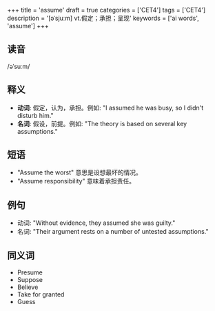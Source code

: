 +++
title = 'assume'
draft = true
categories = ['CET4']
tags = ['CET4']
description = '[əˈsjuːm] vt.假定；承担；呈现'
keywords = ['ai words', 'assume']
+++

## 读音
/əˈsuːm/

## 释义
- **动词**: 假定，认为，承担。例如: "I assumed he was busy, so I didn't disturb him."
- **名词**: 假设，前提。例如: "The theory is based on several key assumptions."

## 短语
- "Assume the worst" 意思是设想最坏的情况。
- "Assume responsibility" 意味着承担责任。

## 例句
- 动词: "Without evidence, they assumed she was guilty."
- 名词: "Their argument rests on a number of untested assumptions."

## 同义词
- Presume
- Suppose
- Believe
- Take for granted
- Guess
